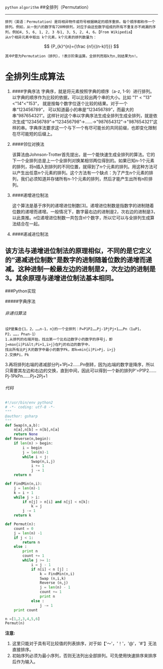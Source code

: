 ﻿`python` `algorithm`
##全排列（Permutation）

---
    排列（英语：Permutation）是将相异物件或符号根据确定的顺序重排。每个顺序都称作一个排列。例如，从一到六的数字有720种排列，对应于由这些数字组成的所有不重复亦不阙漏的序列，例如4, 5, 6, 1, 2, 3 与1, 3, 5, 2, 4, 6。【From Wikipedia】
    从n个相异元素中取出 k个元素，k个元素的排列数量为：
    
  $$
    {P_{k}^{n}={\frac {n!}{(n-k)!}}}
  $$
  
    其中P意为Permutation（排列），!表示阶乘运算。全排列而取k为n,则结果为n!。


#  全排列生成算法 
1.  ####字典序法
	字典序，就是将元素按照字典的顺序（a-z, 1-9）进行排列。以字典的顺序作为比较的依据，可以比较出两个串的大小。比如 "1" < "13"<"14"<"153"， 就是按每个数字位逐个比较的结果。对于一个串“123456789”， 可以知道最小的串是“123456789”，而最大的串“987654321”。这样针对这个串以字典序法生成全排列生成全排列，就是依次生成“123456789”->“123456798”->......->"987654312"->"987654321"这样的串。字典序法要求这一个与下一个有尽可能长的共同前缀，也即变化限制在尽可能短的后缀上。
		   
2.  ####邻位对换法

    该算法由Johnson-Trotter首先提出，是一个能快速生成全排列的算法。它的下一个全排列总是上一个全排列对换某相邻两位得到的。如果已知n-1个元素的排列，将n插入到排列的不同位置，就得到了n个元素的排列。用这种方法可以产生出任意n个元素的排列。这个方法有一个缺点：为了产生n个元素的排列，我们必须知道并存储所有n-1个元素的排列，然后才能产生出所有n阶排列。
3.  ####递增进位制法
    
     这个算法是基于序列的递增进位制数[3]。递增进位制数是指数字的进制随着位数的递增而递增。一般情况下，数字最右边的进制是2，次右边的进制是3，以此类推。n位递增进位制数一共包含n!个数字，所以它可以与全排列生成算法结合在一起。
4.  ####递减进位制法

   该方法与递增进位制法的原理相似，不同的是它定义的“递减进位制数”是数字的进制随着位数的递增而递减。这种进制一般最左边的进制是2，次左边的进制是3。其余原理与递增进位制法基本相同。
   ---
   ###Python实现 
   
   #####字典序法
   ###### 非递归算法
	
	设P是集合{1，2，……n-1，n}的一个全排列：P=P1P2……Pj-1PjPj+1……Pn（1≤P1，P2，……，Pn≤n-1）
	1.从排列的右端开始，找出第一个比右边数字小的数字的序号j，即j=max{i|Pi&lt;Pi+1,i>j}在Pj的右边的数字中，
	找出所有比Pj大的数字中最小的数字Pk，即k=min{i|Pi>Pj，i>j}
	2.交换Pi，Pk
   3.再将排列右端的递减部分Pj+1Pj+2……Pn倒转，因为j右端的数字是降序，所以只需要其左边和右边的交换，直到中间，因此可以得到一个新的排列P'=P1P2……Pj-1PkPn……Pj+2Pj+1
   ###### 代码
``` python
#!/usr/bin/env python2
# -*- coding: utf-8 -*-
"""
@author: gsharp
"""
def Swap(n,a,b):
    n[a],n[b] = n[b],n[a]
    return None
def Reverse(n,begin):
    if len(n) > begin:
        i = begin
        j = len(n)-1
        while i < j:
            Swap(n,i,j)
            i += 1
            j -= 1
    return n

def FindMin(n,i):
    j = len(n)-1
    k = i + 1
    while j > i:
        if n[j] > n[i] and n[j] < n[k]:
            k = j
        j -= 1
    return k

def Permut(n):
    count = 0
    j = len(n) -1  
    if j < 1:
        return n
    else :
        print n
        count += 1
        while j >= 1:
            i = j - 1
            if n[i] < n [j] :
                k = FindMin(n,i)
                Swap (n,i,k)
                Reverse (n,j)
                j = len(n) - 1
                count += 1
                print n
            else :
                j -= 1
    print count

n =[1,2,3,4,5,6]
Permut(n)
```
**注意:** 
1. 这里只能对于具有可比较值的列表排序，对于如【'～'，'！'，'@'，'#'】无法直接排序。
2. 初始序列必须为最小序列，否则无法列出全部排列。可先使用快速排序来排序后作为输入。
 